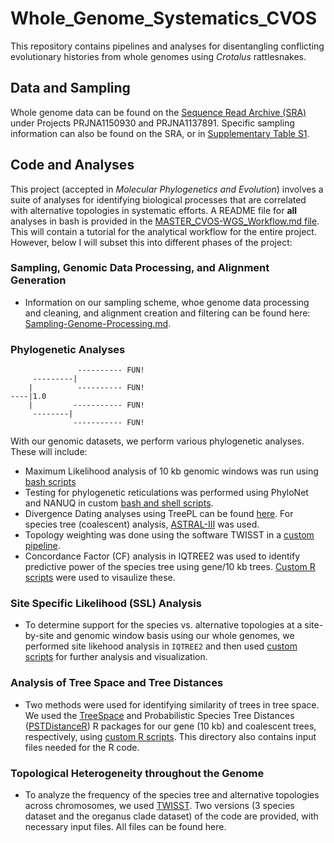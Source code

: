 # Whole_Genome_Systematics_CVOS
This repository contains pipelines and analyses for disentangling conflicting evolutionary histories from whole genomes using _Crotalus_ rattlesnakes. 

## Data and Sampling
Whole genome data can be found on the [Sequence Read Archive (SRA)](https://www.ncbi.nlm.nih.gov/sra) under Projects PRJNA1150930 and PRJNA1137891. Specific sampling information can also be found on the SRA, or in [Supplementary Table S1](Supplemental_Tables).

## Code and Analyses
This project (accepted in _Molecular Phylogenetics and Evolution_) involves a suite of analyses for identifying biological processes that are correlated with alternative topologies in systematic efforts. A README file for **all** analyses in bash is provided in the [MASTER_CVOS-WGS_Workflow.md file](MASTER_CVOS-WGS_Workflow.md). This will contain a tutorial for the analytical workflow for the entire project. However, below I will subset this into different phases of the project:

### Sampling, Genomic Data Processing, and Alignment Generation
* Information on our sampling scheme, whoe genome data processing and cleaning, and alignment creation and filtering can be found here: [Sampling-Genome-Processing.md](Sampling-Genome-Processing.md).

### Phylogenetic Analyses
```
               ---------- FUN!
     ---------|
    |          ---------- FUN!
----|1.0
    |         ----------- FUN!
     --------|
              ----------- FUN!
```
With our genomic datasets, we perform various phylogenetic analyses. These will include: 
* Maximum Likelihood analysis of 10 kb genomic windows was run using [bash scripts](Phylogenetic-Analyses/MaximumLikelihood.md)
* Testing for phylogenetic reticulations was performed using PhyloNet and NANUQ in custom [bash and shell scripts](Phylogenetic-Analyses/ReticulationAnalyses.md).
* Divergence Dating analyses using TreePL can be found [here](Phylogenetic-Analyses/DivergenceDating.md). For species tree (coalescent) analysis, [ASTRAL-III](https://github.com/smirarab/ASTRAL) was used.
* Topology weighting was done using the software TWISST in a [custom pipeline](Phylogenetic-Analyses/TopologyWeighting.md).
* Concordance Factor (CF) analysis in IQTREE2 was used to identify predictive power of the species tree using gene/10 kb trees. [Custom R scripts](ConcordanceFactors) were used to visaulize these.
### Site Specific Likelihood (SSL) Analysis
* To determine support for the species vs. alternative topologies at a site-by-site and genomic window basis using our whole genomes, we performed site likehood analysis in `IQTREE2` and then used [custom scripts](Site-Likelihood-Analysis/SSL.md) for further analysis and visualization.

### Analysis of Tree Space and Tree Distances
* Two methods were used for identifying similarity of trees in tree space. We used the [TreeSpace](https://github.com/thibautjombart/treespace) and Probabilistic Species Tree Distances ([PSTDistanceR](https://github.com/radamsRHA/PSTDistanceR)) R packages for our gene (10 kb) and coalescent trees, respectively, using [custom R scripts](TreeSpace-Analysis). This directory also contains input files needed for the R code.

### Topological Heterogeneity throughout the Genome
* To analyze the frequency of the species tree and alternative topologies across chromosomes, we used [TWISST](https://github.com/simonhmartin/twisst). Two versions (3 species dataset and the oreganus clade dataset) of the code are provided, with necessary input files. All files can be found here.
